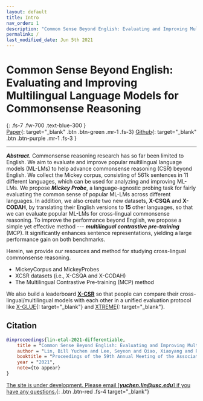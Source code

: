 ```yaml
---
layout: default
title: Intro
nav_order: 1
description: "Common Sense Beyond English: Evaluating and Improving Multilingual Language Models for Commonsense Reasoning"
permalink: /
last_modified_date: Jun 5th 2021
---
```

 
# Common Sense Beyond English: <br> Evaluating and Improving Multilingual Language Models for Commonsense Reasoning
{: .fs-7 .fw-700 .text-blue-300 }
<br>
<span class="fs-2">
[Paper](){: target="_blank" .btn .btn-green .mr-1 .fs-3}
[Github](https://github.com/INK-USC/XCSR/){: target="_blank" .btn .btn-purple .mr-1 .fs-3 }
<!-- [Video](https://mega.nz/file/5SpQjJKS#J82pfZVDzy3r4aWdNF4R6O8EP5gsepbY20vYihANfgE){: target="_blank" .btn .btn-blue .mr-1 .fs-3 }
[Slides](/opencsr_naacl_slides.pptx){: target="_blank" .btn .btn-red .mr-1 .fs-3 } -->
</span> 

---


<!-- ![DrFact](/images/poaster.png){: style="text-align:center; display:block; margin-left: auto; margin-right: auto;" width="100%"} -->

<!-- This is the project site for the paper, [_Differentiable Cross-Lingual Commonsense Reasoning_](https://www.aclweb.org/anthology/2021.naacl-main.366/){: target="_blank"}, by [_Bill Yuchen Lin_](https://yuchenlin.xyz/){: target="_blank"}, [_Haitian Sun_](https://scholar.google.com/citations?user=opSHsTQAAAAJ&hl=en){: target="_blank"}, [_Bhuwan Dhingra_](http://www.cs.cmu.edu/~bdhingra/){: target="_blank"}, [_Manzil Zaheer_](https://scholar.google.com/citations?user=A33FhJMAAAAJ&hl=en){: target="_blank"}, [_Xiang Ren_](http://ink-ron.usc.edu/xiangren/){: target="_blank"}, and [_William W. Cohen_](https://wwcohen.github.io/){: target="_blank"}, in Proc. of [*NAACL 2021*](https://2021.naacl.org/){: target="_blank"}. 
This is a joint work by Google Research and USC. -->

 
<!-- ##  -->

***Abstract.*** Commonsense reasoning research has so far been limited to English.
We aim to evaluate and improve popular multilingual language models (ML-LMs) to help advance commonsense reasoning (CSR) beyond English.
We collect the Mickey corpus, consisting of 561k sentences in 11 different languages, which
can be used for analyzing and improving ML-LMs.
We propose ***Mickey Probe***, a language-agnostic  probing task for fairly evaluating the common sense of popular ML-LMs across different languages.
In addition, we also create two new datasets, **X-CSQA** and **X-CODAH**, by translating their English versions to **15** other languages, so that we can evaluate popular ML-LMs for cross-lingual commonsense reasoning.
To improve the performance beyond English, 
we propose a simple yet effective method --- ***multilingual contrastive pre-training*** (MCP).
It significantly enhances sentence representations, yielding a large performance gain on both benchmarks.


<!-- ## Website  -->
Herein, we provide our resources and method for studying cross-lingual commonsense reasoning.

- MickeyCorpus and MickeyProbes
- XCSR datasets (i.e., X-CSQA and X-CODAH)
- The Multilingual Contrastive Pre-training (MCP) method

We also build a leaderboard **[X-CSR]()** so that people can compare their cross-lingual/multilingual models with each other in a unified evaluation protocol like [X-GLUE](https://microsoft.github.io/XGLUE/){: target="_blank"} and [XTREME](https://sites.research.google/xtreme){: target="_blank"}.

## Citation

```bibtex
@inproceedings{lin-etal-2021-differentiable,
    title = "Common Sense Beyond English: Evaluating and Improving Multilingual Language Models for Commonsense Reasoning",
    author = "Lin, Bill Yuchen and Lee, Seyeon and Qiao, Xiaoyang and Ren, Xiang",
    booktitle = "Proceedings of the 59th Annual Meeting of the Association for Computational Linguistics (ACL-IJCNLP 2021)",
    year = "2021",
    note={to appear}
}
```

[The site is under development. Please email [***yuchen.lin@usc.edu***] if you have any questions.](){: .btn .btn-red .fs-4 target="_blank"}

